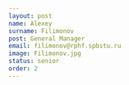 ```yaml
---
layout: post
name: Alexey
surname: Filimonov
post: General Manager
email: filimonov@rphf.spbstu.ru
image: Filimonov.jpg
status: senior
order: 2
---
```

